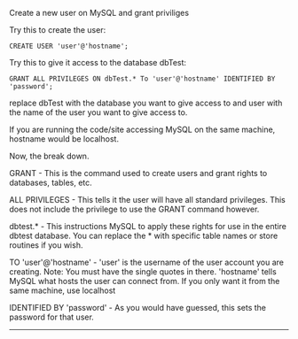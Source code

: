Create a new user on MySQL and grant priviliges

Try this to create the user:

```
CREATE USER 'user'@'hostname';
```

Try this to give it access to the database dbTest:

```
GRANT ALL PRIVILEGES ON dbTest.* To 'user'@'hostname' IDENTIFIED BY 'password';
```

replace dbTest with the database you want to give access to and user with the name of the user you want to give access to.

If you are running the code/site accessing MySQL on the same machine, hostname would be localhost.

Now, the break down.

GRANT - This is the command used to create users and grant rights to databases, tables, etc.

ALL PRIVILEGES - This tells it the user will have all standard privileges. This does not include the privilege to use the GRANT command however.

dbtest.* - This instructions MySQL to apply these rights for use in the entire dbtest database. You can replace the * with specific table names or store routines if you wish.

TO 'user'@'hostname' - 'user' is the username of the user account you are creating. Note: You must have the single quotes in there. 'hostname' tells MySQL what hosts the user can connect from. If you only want it from the same machine, use localhost

IDENTIFIED BY 'password' - As you would have guessed, this sets the password for that user.

------------------------------------------------------------------------
